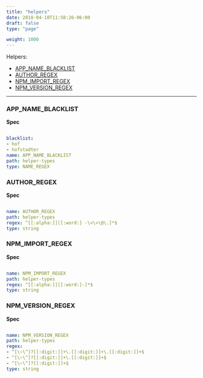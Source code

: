 ```yaml
---
title: "helpers"
date: 2018-04-10T11:58:26-06:00
draft: false
type: "page"

weight: 1000
---
```


Helpers:

- [APP_NAME_BLACKLIST](#app-name-blacklist)
- [AUTHOR_REGEX](#author-regex)
- [NPM_IMPORT_REGEX](#npm-import-regex)
- [NPM_VERSION_REGEX](#npm-version-regex)

---

### APP_NAME_BLACKLIST

__Spec__

```yaml

blacklist:
- hof
- hofstadter
name: APP_NAME_BLACKLIST
path: helper-types
type: NAME_REGEX

```

### AUTHOR_REGEX

__Spec__

```yaml

name: AUTHOR_REGEX
path: helper-types
regex: ^[[:alpha:]][[:word:] -\<\>\@\.]*$
type: string

```

### NPM_IMPORT_REGEX

__Spec__

```yaml

name: NPM_IMPORT_REGEX
path: helper-types
regex: ^[[:alpha:]][[:word:]-]*$
type: string

```

### NPM_VERSION_REGEX

__Spec__

```yaml

name: NPM_VERSION_REGEX
path: helper-types
regex:
- ^[\~\^]?[[:digit:]]+\.[[:digit:]]+\.[[:digit:]]+$
- ^[\~\^]?[[:digit:]]+\.[[:digit:]]+$
- ^[\~\^]?[[:digit:]]+$
type: string

```

